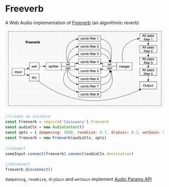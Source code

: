 # Freeverb

A Web Audio implementation of [Freeverb](https://ccrma.stanford.edu/~jos/pasp/Freeverb.html) (an algorithmic reverb)

![freeverb](./freeverb.png)
```javascript
//create an instance
const Freeverb = require('Cassowary').Freeverb
const audioCtx = new AudioContext()
const opts = { dampening: 3000, roomSize: 0.7, dryGain: 0.2, wetGain: 0.8 }
const freeverb = new Freeverb(audioCtx, opts)

//connect
someInput.connect(freeverb).connect(audioCtx.destination)

//diconnect
freeverb.disconnect()
```


`dampening`, `roomSize`, `dryGain` and `wetGain` implement [Audio Params API](https://developer.mozilla.org/en-US/docs/Web/API/AudioParam)
